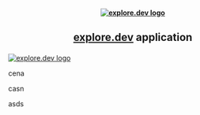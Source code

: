 <h4 align="center">

[![explore.dev logo](https://avatars0.githubusercontent.com/u/53522974?s=200&v=4)](https://explore.dev/)

</h4>

<h2 align="center">

[explore.dev](https://explore.dev/) application

</h2>

<p align="center">

[![explore.dev logo](https://avatars0.githubusercontent.com/u/53522974?s=200&v=4)](https://explore.dev/)

</p>


cena 


casn 

asds
